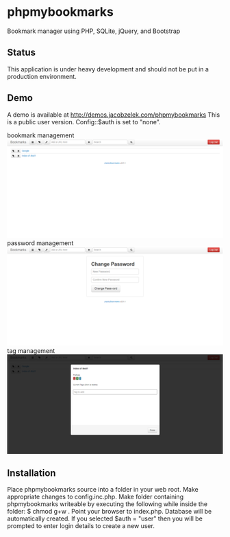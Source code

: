 phpmybookmarks
==============
Bookmark manager using PHP, SQLite, jQuery, and Bootstrap

Status
------
This application is under heavy development and should not be put in a production environment.

Demo
----
A demo is available at http://demos.jacobzelek.com/phpmybookmarks
This is a public user version. Config::$auth is set to "none".

bookmark management
![bookmark-management](https://github.com/dineshkummarc/phpmybookmarks/blob/master/screenshot/bookmark-management.png)
password management
![password-management](https://github.com/dineshkummarc/phpmybookmarks/blob/master/screenshot/password-management.png)
tag management
![Project Management](https://github.com/dineshkummarc/phpmybookmarks/blob/master/screenshot/tag-management.png)

Installation
------------
Place phpmybookmarks source into a folder in your web root.
Make appropriate changes to config.inc.php.
Make folder containing phpmybookmarks writeable by executing the following while inside the folder:
    $ chmod g+w .
Point your browser to index.php. Database will be automatically created. If you selected $auth = "user" then you will be prompted to enter login details to create a new user.